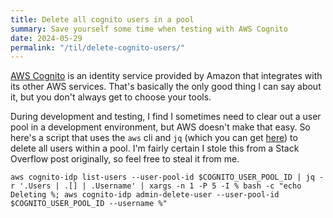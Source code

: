 ```yaml
---
title: Delete all cognito users in a pool
summary: Save yourself some time when testing with AWS Cognito
date: 2024-05-29
permalink: "/til/delete-cognito-users/"
---
```


[AWS Cognito](https://aws.amazon.com/cognito/) is an identity service provided by Amazon that integrates with its other AWS services. That's basically the only good thing I can say about it, but you don't always get to choose your tools.

During development and testing, I find I sometimes need to clear out a user pool in a development environment, but AWS doesn't make that easy. So here's a script that uses the `aws` cli and `jq` (which you can get [here](https://github.com/jqlang/jq)) to delete all users within a pool. I'm fairly certain I stole this from a Stack Overflow post originally, so feel free to steal it from me.

```shell
aws cognito-idp list-users --user-pool-id $COGNITO_USER_POOL_ID | jq -r '.Users | .[] | .Username' | xargs -n 1 -P 5 -I % bash -c "echo Deleting %; aws cognito-idp admin-delete-user --user-pool-id $COGNITO_USER_POOL_ID --username %"
```